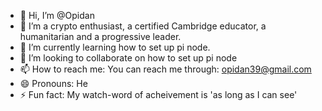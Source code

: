 - 👋 Hi, I’m @Opidan
- 👀 I’m a crypto enthusiast, a certified Cambridge educator, a humanitarian and a progressive leader.
- 🌱 I’m currently learning how to set up pi node.
- 💞️ I’m looking to collaborate on how to set up pi node
- 📫 How to reach me: You can reach me through: opidan39@gmail.com
- 😄 Pronouns: He
- ⚡ Fun fact: My watch-word of acheivement is 'as long as I can see'

<!---
Opidan/Opidan is a ✨ special ✨ repository because its `README.md` (this file) appears on your GitHub profile.
You can click the Preview link to take a look at your changes.
--->
